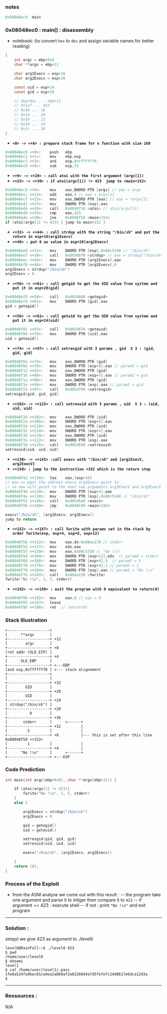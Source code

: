 
### notes
```c
0x08048ec0  main
```

### 0x08048ec0 : main() : disassembly
- notebook: (to convert `hex` to `dec` and assign variable names for better reading)
```c
{
    int argc = ebp+0x8
    char **argv = ebp+12

    char arg1Execv = esp+16
    char arg2Execv = esp+20

    const uid = esp+24
    const gid = esp+28

    // ebp+0xc ... ebp+12
    // 0x1a7 ... 423
    // 0x10 ... 16
    // 0x14 ... 20
    // 0x16 ... 22
    // 0x18 ... 24
    // 0x1c ... 28
}
```
* __`<0> -> <+6> : prepare stack frame for n function with size 160`__

```c
0x08048ec0 <+0>:	push   ebp
0x08048ec1 <+1>:	mov    ebp,esp
0x08048ec3 <+3>:	and    esp,0xfffffff0
0x08048ec6 <+6>:	sub    esp,32
```
* __`<+9> -> <+20> : call atoi with the first argument (argv[1])`__
* __`<+25> -> <+30> : if atoi(argv[1]) != 423  jump to <main+152>`__
```c
0x08048ec9 <+9>:	mov    eax,DWORD PTR [argv] // eax = argv
0x08048ecc <+12>:	add    eax,4 // eax = argv[1]
0x08048ecf <+15>:	mov    eax,DWORD PTR [eax] // eax = *argv[1]
0x08048ed1 <+17>:	mov    DWORD PTR [esp],eax
0x08048ed4 <+20>:	call   0x8049710 <atoi> // atoi(argv[1])
0x08048ed9 <+25>:	cmp    eax,423
0x08048ede <+30>:	jne    0x8048f58 <main+152>
if (atoi(argv[1] != 423) { jump to main+152 } 
```
* __`<+32> -> <+44> : call strdup with the string "/bin/sh" and put the return in esp+16(arg1Execv)`__
* __`<+48> : put 0 as value in esp+20(arg2Execv) `__
```c
0x08048ee0 <+32>:	mov    DWORD PTR [esp],0x80c5348 // "/bin/sh"
0x08048ee7 <+39>:	call   0x8050bf0 <strdup> // eax = strdup("/bin/sh")
0x08048eec <+44>:	mov    DWORD PTR [arg1Execv],eax 
0x08048ef0 <+48>:	mov    DWORD PTR [arg2Execv],0
arg1Execv = strdup("/bin/sh")
arg2Execv = 0
```
* __`<+56> -> <+61> : call getgid to get the GID value from system and put it in esp+28(gid)`__
```c
0x08048ef8 <+56>:	call   0x8054680 <getegid>
0x08048efd <+61>:	mov    DWORD PTR [gid],eax 
gid = getegid()

```
* __`<+56> -> <+61> : call getuid to get the UID value from system and put it in esp+24(uid)`__
```c
0x08048f01 <+65>:	call   0x8054670 <geteuid>
0x08048f06 <+70>:	mov    DWORD PTR [uid],eax
uid = geteuid()
```
* __`<+74> -> <+97> : call setresgid with 3 params , gid  X 3 : (gid, gid, gid)`__
```c
0x08048f0a <+74>:	mov    eax,DWORD PTR [gid]
0x08048f0e <+78>:	mov    DWORD PTR [esp+8],eax // param3 = gid
0x08048f12 <+82>:	mov    eax,DWORD PTR [gid]
0x08048f16 <+86>:	mov    DWORD PTR [esp+4],eax // param2 = gid
0x08048f1a <+90>:	mov    eax,DWORD PTR [gid] 
0x08048f1e <+94>:	mov    DWORD PTR [esp],eax // param1 = gid
0x08048f21 <+97>:	call   0x8054700 <setresgid>
setresgid(gid, gid, gid)
```
* __`<+102> -> <+125> : call setresuid with 3 params , uid  X 3 : (uid, uid, uid)`__
```c
0x08048f26 <+102>:	mov    eax,DWORD PTR [uid]
0x08048f2a <+106>:	mov    DWORD PTR [esp+8],eax
0x08048f2e <+110>:	mov    eax,DWORD PTR [uid]
0x08048f32 <+114>:	mov    DWORD PTR [esp+4],eax
0x08048f36 <+118>:	mov    eax,DWORD PTR [uid]
0x08048f3a <+122>:	mov    DWORD PTR [esp],eax
0x08048f3d <+125>:	call   0x8054690 <setresuid>
setresuid(uid, uid, uid)
```
* __`<+130> -> <+145> :call execv with "/bin/sh" and [arg1ExecV, arg2ExecV]`__
* __`<+150> : jump to the instruction +192 which is the return step`__

```c
0x08048f42 <+130>:	lea    eax,[esp+16] 
// eax == pgot the address where arg1Execv point to ,
// so eax will point to the next two arguments arg1ExecV and arg2ExecV
0x08048f46 <+134>:	mov    DWORD PTR [esp+4],eax
0x08048f4a <+138>:	mov    DWORD PTR [esp],0x80c5348 // "/bin/sh"
0x08048f51 <+145>:	call   0x8054640 <execv>
0x08048f56 <+150>:	jmp    0x8048f80 <main+192>

execv("/bin/sh", [arg1Execv, arg2Execv])
jump to return
```
* __`<+152> -> <+187> : call fwrite with params set in the stack by order fwrite(esp, esp+4, esp+8, esp+12)`__
```c
0x08048f58 <+152>:	mov    eax,ds:0x80ee170 // stderr
0x08048f5d <+157>:	mov    edx,eax
0x08048f5f <+159>:	mov    eax,0x80c5350 // "No !\n"
0x08048f64 <+164>:	mov    DWORD PTR [esp+12],edx  // param4 = stderr
0x08048f68 <+168>:	mov    DWORD PTR [esp+8],5  // param3 = 5
0x08048f70 <+176>:	mov    DWORD PTR [esp+4],1 // param2 = 1
0x08048f78 <+184>:	mov    DWORD PTR [esp],eax // param1 = "No !\n"
0x08048f7b <+187>:	call   0x804a230 <fwrite>
fwrite("No !\n", 1, 5, stderr)
```
* __`<+192> -> <+198> : exit the program with 0 equivalent to return(0)`__
```c
0x08048f80 <+192>:	mov    eax,0 // eax = 0
0x08048f85 <+197>:	leave  
0x08048f86 <+198>:	ret  // return(0)
```

### Stack Illustration
```shell
+-------------------+ 
[      **argv       ]
+-------------------+ +12
[        argc       ]
+-------------------+ +8
[ret addr (OLD_EIP) ]
+-------------------+ +4
[      OLD_EBP      ]
+-------------------+ <---EBP
[and esp,0xfffffff0 ] <--- stack alignement 
+-------------------+
[                   ]
+-------------------+ +32
[        GID        ]
+-------------------+ +28
[        UID        ]
+-------------------+ +24
[ strdup("/bin/sh") ]
+-------------------+ +20
[          0        ] 
+-------------------+ +16
[       stderr      ]      <------+ 
+-------------------+ +12         |
[         5         ]             |
+-------------------+ +8          |--- this is set after this line 0x08048f58 <+152>
[         1         ]             |  
+-------------------+ +4          |
[      "No !\n"     ]      <------+
+-------------------+ <---ESP
```


### Code Prediction 
```c
int main(int argc(ebp+0x8), char **argv(ebp+12)) {

    if (atoi(argv[1] != 423){ 
        fwrite("No !\n", 1, 5, stderr)
    }
    else {

        arg1Execv = strdup("/bin/sh")
        arg2Execv = 0

        gid = getegid()
        uid = geteuid()

        setresgid(gid, gid, gid)
        setresuid(uid, uid, uid)

        execv("/bin/sh", [arg1Execv, arg2Execv])

    }
    return (0);
}

```
### Process of the Exploit
- from the ASM analyse we come out with this result :
-- the program take one argument and parse it to intiger then compare it to `423`
-- if argument == 423 : execute shell
-- if not : print `"No !\n"` and exit program

---
### Solution :
simpyl we give 423 as argument to ./level0
```
level0@RainFall:~$ ./level0 423
$ pwd
/home/user/level0
$ whoami                
level1
$ cat /home/user/level1/.pass
1fe8a524fa4bec01ca4ea2a869af2a02260d4a7d5fe7e7c24d8617e6dca12d3a
$ 
```

---


### Ressources :

N/A